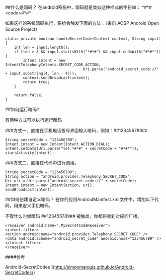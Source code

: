 ##什么是暗码？
在android系统中，暗码就是类似这种样式的字符串： \*#\*#<code\>#\*#\*

如果这样的系统暗码执行，系统会触发下面的方法：（来自 AOSP Android Open Source Project）


  	static private boolean handleSecretCode(Context context, String input) {
        int len = input.length();
        if (len > 8 && input.startsWith("*#*#") && input.endsWith("#*#*")) {
            Intent intent = new Intent(TelephonyIntents.SECRET_CODE_ACTION,
                                       Uri.parse("android_secret_code://" + input.substring(4, len - 4)));
            context.sendBroadcast(intent);
            return true;
        }

        return false;
    }
##如何运行暗码?

有两种方式可以执行运行暗码

###方式一、直接在手机电话拨号界面输入暗码，例如：*#*#123456789#*#*


	String secretCode = "123456789";
    Intent intent = new Intent(Intent.ACTION_DIAL);
    intent.setData(Uri.parse("tel:*#*#" + secretCode + "#*#*"));
    startActivity(intent);
###方式二、直接在代码中进行调用。

	String secretCode = "123456789";
    String action = "android.provider.Telephony.SECRET_CODE";
    Uri uri = Uri.parse("android_secret_code://" + secretCode);
    Intent intent = new Intent(action, uri);
    sendBroadcast(intent);
##如何创建自定义暗码？
在你的应用AndroidManifest.xml文件中，增加以下代码，用来定义手机暗码。

不管什么时候暗码 *#*#123456789#*#* 被触发，你都将收到对应的广播。

	<receiver android:name=".MySecretCodeReceiver">
    <intent-filter>
    <action android:name="android.provider.Telephony.SECRET_CODE" />
    <data android:scheme="android_secret_code" android:host="123456789" />
    </intent-filter>
    </receiver>
####参考

Android-SecretCodes ](http://simonmarquis.github.io/Android-SecretCodes/)